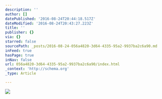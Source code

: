 ```yaml
---
description: ''
author: []
datePublished: '2016-08-24T20:44:18.517Z'
dateModified: '2016-08-24T20:43:27.223Z'
title: ''
publisher: {}
via: {}
starred: false
sourcePath: _posts/2016-08-24-056a4820-3d64-4335-95a2-9937ba2c6a90.md
inFeed: true
hasPage: true
inNav: false
url: 056a4820-3d64-4335-95a2-9937ba2c6a90/index.html
_context: 'http://schema.org'
_type: Article

---
```

![](https://the-grid-user-content.s3-us-west-2.amazonaws.com/423948aa-ac54-4646-bb8c-88c2f3111eb4.jpg)